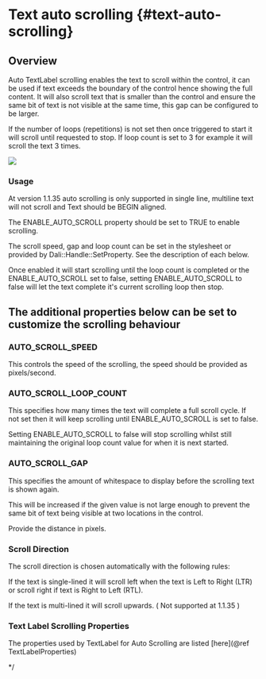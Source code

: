 <!--
/**-->

# Text auto scrolling {#text-auto-scrolling}

## Overview

Auto TextLabel scrolling enables the text to scroll within the control, it can be used if text exceeds the boundary of the control hence showing the full content.
It will also scroll text that is smaller than the control and ensure the same bit of text is not visible at the same time, this gap can be configured to be larger.

If the number of loops (repetitions) is not set then once triggered to start it will scroll until requested to stop.
If loop count is set to 3 for example it will scroll the text 3 times.

![ ](AutoScroll.gif)

### Usage

At version 1.1.35 auto scrolling is only supported in single line, multiline text will not scroll and Text should be BEGIN aligned.

The ENABLE_AUTO_SCROLL property should be set to TRUE to enable scrolling.

The scroll speed, gap and loop count can be set in the stylesheet or provided by Dali::Handle::SetProperty. See the description of each below.

Once enabled it will start scrolling until the loop count is completed or the ENABLE_AUTO_SCROLL set to false, setting ENABLE_AUTO_SCROLL to false will let the
text complete it's current scrolling loop then stop.

## The additional properties below can be set to customize the scrolling behaviour

### AUTO_SCROLL_SPEED

This controls the speed of the scrolling, the speed should be provided as pixels/second.

### AUTO_SCROLL_LOOP_COUNT

This specifies how many times the text will complete a full scroll cycle.
If not set then it will keep scrolling until ENABLE_AUTO_SCROLL is set to false.

Setting ENABLE_AUTO_SCROLL to false will stop scrolling whilst still maintaining the original loop count value for when it is next started.

### AUTO_SCROLL_GAP

This specifies the amount of whitespace to display before the scrolling text is shown again.

This will be increased if the given value is not large enough to prevent the same bit of text being visible at two locations in the control.

Provide the distance in pixels.

### Scroll Direction

The scroll direction is chosen automatically with the following rules:

If the text is single-lined it will scroll left when the text is Left to Right (LTR) or scroll right if text is Right to Left (RTL).

If the text is multi-lined it will scroll upwards. ( Not supported at 1.1.35 )

### Text Label Scrolling Properties

The properties used by TextLabel for Auto Scrolling are listed [here](@ref TextLabelProperties)


*/
